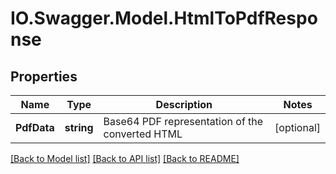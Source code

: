 # IO.Swagger.Model.HtmlToPdfResponse
## Properties

Name | Type | Description | Notes
------------ | ------------- | ------------- | -------------
**PdfData** | **string** | Base64 PDF representation of the converted HTML | [optional] 

[[Back to Model list]](../README.md#documentation-for-models) [[Back to API list]](../README.md#documentation-for-api-endpoints) [[Back to README]](../README.md)

